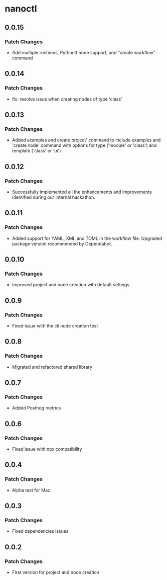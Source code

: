 # nanoctl

## 0.0.15

### Patch Changes

- Add multiple runtimes, Python3 node support, and "create workflow" command

## 0.0.14

### Patch Changes

- fix: resolve issue when creating nodes of type 'class'

## 0.0.13

### Patch Changes

- Added examples and create project' command to include examples and 'create node' command with options for type ('module' or 'class') and template ('class' or 'ui')

## 0.0.12

### Patch Changes

- Successfully implemented all the enhancements and improvements identified during our internal hackathon.

## 0.0.11

### Patch Changes

- Added support for YAML, XML and TOML in the workflow file. Upgraded package version recommended by Dependabot.

## 0.0.10

### Patch Changes

- Improved project and node creation with default settings

## 0.0.9

### Patch Changes

- Fixed issue with the cli node creation test

## 0.0.8

### Patch Changes

- Migrated and refactored shared library

## 0.0.7

### Patch Changes

- Added Posthog metrics

## 0.0.6

### Patch Changes

- Fixed issue with npx compatibility

## 0.0.4

### Patch Changes

- Alpha test for Mac

## 0.0.3

### Patch Changes

- Fixed dependencies issues

## 0.0.2

### Patch Changes

- First version for project and node creation
